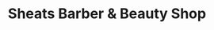 ---
title: "Sheats Barber & Beauty Shop"
url: /athens/sheats-barber-und-beauty-shop/
shop: Friseur
---